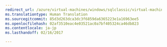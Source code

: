 ```yaml
---
redirect_url: /azure/virtual-machines/windows/sqlclassic/virtual-machines-windows-classic-ps-sql-report
ms.translationtype: Human Translation
ms.sourcegitcommit: 85d3d263dca3dc3f6859da6365223e1a16963ee5
ms.openlocfilehash: 02af3510eac4e03521ac0a7bf405324ca46db823
ms.contentlocale: ja-jp
ms.lasthandoff: 02/16/2017

---
```

